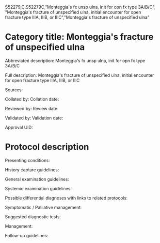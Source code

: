 S52279,C,S52279C,"Monteggia's fx unsp ulna, init for opn fx type 3A/B/C", "Monteggia's fracture of unspecified ulna, initial encounter for open fracture type IIIA, IIIB, or IIIC","Monteggia's fracture of unspecified ulna"
# Category title: Monteggia's fracture of unspecified ulna

Abbreviated description: Monteggia's fx unsp ulna, init for opn fx type 3A/B/C

Full description: Monteggia's fracture of unspecified ulna, initial encounter for open fracture type IIIA, IIIB, or IIIC

Sources:

Collated by:
Collation date:

Reviewed by:
Review date:

Validated by:
Validation date:

Approval UID:

# Protocol description

Presenting conditions:

History capture guidelines:

General examination guidelines:

Systemic examination guidelines:

Possible differential diagnoses with links to related protocols:

Symptomatic / Palliative management:

Suggested diagnostic tests:

Management:

Follow-up guidelines:

